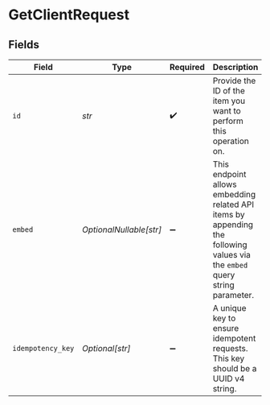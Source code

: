 # GetClientRequest


## Fields

| Field                                                                                                                      | Type                                                                                                                       | Required                                                                                                                   | Description                                                                                                                | Example                                                                                                                    |
| -------------------------------------------------------------------------------------------------------------------------- | -------------------------------------------------------------------------------------------------------------------------- | -------------------------------------------------------------------------------------------------------------------------- | -------------------------------------------------------------------------------------------------------------------------- | -------------------------------------------------------------------------------------------------------------------------- |
| `id`                                                                                                                       | *str*                                                                                                                      | :heavy_check_mark:                                                                                                         | Provide the ID of the item you want to perform this operation on.                                                          |                                                                                                                            |
| `embed`                                                                                                                    | *OptionalNullable[str]*                                                                                                    | :heavy_minus_sign:                                                                                                         | This endpoint allows embedding related API items by appending the following values via the `embed` query string<br/>parameter. |                                                                                                                            |
| `idempotency_key`                                                                                                          | *Optional[str]*                                                                                                            | :heavy_minus_sign:                                                                                                         | A unique key to ensure idempotent requests. This key should be a UUID v4 string.                                           | 123e4567-e89b-12d3-a456-426                                                                                                |
